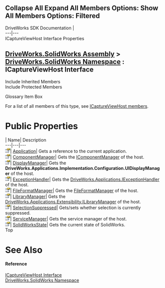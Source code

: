 Collapse All Expand All Members Options: Show All  Members Options: Filtered   
---  
DriveWorks SDK Documentation  |   
---|---  
ICaptureViewHost Interface Properties   
  
[DriveWorks.SolidWorks Assembly](topic13342.md) > [DriveWorks.SolidWorks Namespace](topic13345.md) : ICaptureViewHost Interface  
---  
  
Include Inherited Members    
Include Protected Members    


Glossary Item Box

For a list of all members of this type, see [ICaptureViewHost members](topic13364.md).

# Public Properties

| Name| Description  
---|---|---  
![ Property](dotnetimages/Property.gif)| [Application](topic13374.md)| Gets a reference to the current application.   
![ Property](dotnetimages/Property.gif)| [ComponentManager](topic13375.md)| Gets the [IComponentManager](topic13385.md) of the host.   
![ Property](dotnetimages/Property.gif)| [DisplayManager](topic13376.md)| Gets the **DriveWorks.Applications.Implementation.Configuration.UIDisplayManager** of the host.   
![ Property](dotnetimages/Property.gif)| [ExceptionHandler](topic13377.md)| Gets the [DriveWorks.Applications.IExceptionHandler](topic207.md) of the host.   
![ Property](dotnetimages/Property.gif)| [FileFormatManager](topic13378.md)| Gets the [FileFormatManager](topic13378.md) of the host.   
![ Property](dotnetimages/Property.gif)| [LibraryManager](topic13379.md)| Gets the [DriveWorks.Applications.Extensibility.ILibraryManager](topic2079.md) of the host.   
![ Property](dotnetimages/Property.gif)| [SelectionSuppressed](topic13380.md)| Gets/sets whether selection is currently suppressed.   
![ Property](dotnetimages/Property.gif)| [ServiceManager](topic13381.md)| Gets the service manager of the host.   
![ Property](dotnetimages/Property.gif)| [SolidWorksState](topic13382.md)| Gets the current state of SolidWorks.   
Top

# See Also

#### Reference

[ICaptureViewHost Interface](topic13363.md)   
[DriveWorks.SolidWorks Namespace](topic13345.md)


